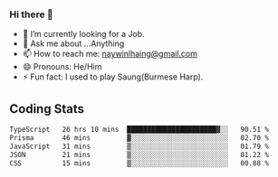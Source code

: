 ### Hi there 👋

- 🔭 I’m currently looking for a Job.
- 💬 Ask me about ...Anything
- 📫 How to reach me: naywinlhaing@gmail.com
- 😄 Pronouns: He/Him
- ⚡ Fun fact: I used to play Saung(Burmese Harp).


## Coding Stats
<!--START_SECTION:waka-->

```txt
TypeScript   26 hrs 10 mins  ██████████████████████▓░░   90.51 %
Prisma       46 mins         ▓░░░░░░░░░░░░░░░░░░░░░░░░   02.70 %
JavaScript   31 mins         ▒░░░░░░░░░░░░░░░░░░░░░░░░   01.79 %
JSON         21 mins         ▒░░░░░░░░░░░░░░░░░░░░░░░░   01.22 %
CSS          15 mins         ▒░░░░░░░░░░░░░░░░░░░░░░░░   00.88 %
```

<!--END_SECTION:waka-->
